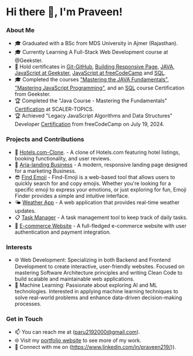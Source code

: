 # Hi there 👋, I'm Praveen!

### About Me
- 🎓 Graduated with a BSc from MDS University in Ajmer (Rajasthan).
- 🎓 Currently Learning A Full-Stack Web Development course at @Geekster. 
- 🔧 Hold certificates in [Git-GitHub](https://certifications.geekster.in/-Xx-DYDop-o0sSaJ5lJnK-geekster.pdf), [Building Responsive Page](https://certifications.geekster.in/-k01RhLXfBW_3kfujnAqP-geekster.pdf), [JAVA](https://certifications.geekster.in/iVqg6LsAnP_eJqsd_nKrn-geekster.pdf), [JavaScript at Geekster](https://certifications.geekster.in/ALrlplNwi9x5__0VGVfBx-geekster.pdf), [JavaScript at freeCodeCamp](https://www.freecodecamp.org/certification/Praveen21/javascript-algorithms-and-data-structures) and  [SQL](https://certifications.geekster.in/yZqp3XSxCGnEM7WHDwAF4-geekster.pdf).
- 🎓 Completed the courses ["Mastering the JAVA Fundamentals"](https://certifications.geekster.in/iVqg6LsAnP_eJqsd_nKrn-geekster.pdf), ["Mastering JavaScript Programming"](https://certifications.geekster.in/ALrlplNwi9x5__0VGVfBx-geekster.pdf), and an  [SQL](https://certifications.geekster.in/yZqp3XSxCGnEM7WHDwAF4-geekster.pdf) course Certification from Geekster.
- 🏆 Completed the "Java Course - Mastering the Fundamentals" [Certification](https://moonshot.scaler.com/s/li/E917PSUwNz)  at SCALER-TOPICS.
- 🏆 Achieved "Legacy JavaScript Algorithms and Data Structures" Developer [Certification](https://www.freecodecamp.org/certification/Praveen21/javascript-algorithms-and-data-structures) from freeCodeCamp on July 19, 2024.
 
### Projects and Contributions
- 🚀 [Hotels.com-Clone](https://praveen-hotelscloneweb.netlify.app/). - A clone of Hotels.com featuring hotel listings, booking functionality, and user reviews.
- 🌟 [Aria-landing Business](https://main--css-project0.netlify.app/projests/landing-page-html-css/index.html) - A modern, responsive landing page designed for a marketing Business.
- 😎 [Find Emoji](https://praveen-find-emoji.netlify.app/) - Find-Emoji is a web-based tool that allows users to quickly search for and copy emojis. Whether you're looking for a specific emoji to express your emotions, or just exploring for fun, Emoji Finder provides a simple and intuitive interface.
- 🌤️ [Weather App](link-to-project) - A web application that provides real-time weather updates.
- 📋 [Task Manager](link-to-project) - A task management tool to keep track of daily tasks.
- 🛒 [E-commerce Website](link-to-project) - A full-fledged e-commerce website with user authentication and payment integration.

### Interests
- 🌐 Web Development: Specializing in both Backend and Frontend Development to create interactive, user-friendly websites. Focused on mastering Software Architecture principles and writing Clean Code to build scalable and maintainable web applications.
- 🧠 Machine Learning: Passionate about exploring AI and ML technologies. Interested in applying machine learning techniques to solve real-world problems and enhance data-driven decision-making processes.

### Get in Touch
- 📫 You can reach me at (paru2192000@gmail.com).
- 🌐 Visit my [portfolio website](link-to-your-website) to see more of my work.
- 💼 Connect with me on (https://www.linkedin.com/in/praveen219/)).


